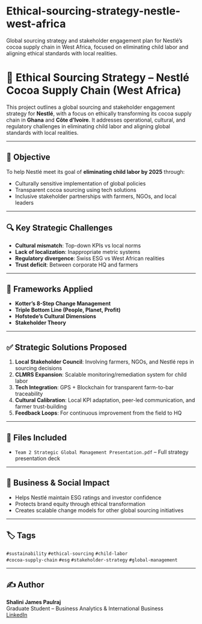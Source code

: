 # Ethical-sourcing-strategy-nestle-west-africa
Global sourcing strategy and stakeholder engagement plan for Nestlé’s cocoa supply chain in West Africa, focused on eliminating child labor and aligning ethical standards with local realities.
# 🍫 Ethical Sourcing Strategy – Nestlé Cocoa Supply Chain (West Africa)

This project outlines a global sourcing and stakeholder engagement strategy for **Nestlé**, with a focus on ethically transforming its cocoa supply chain in **Ghana** and **Côte d’Ivoire**. It addresses operational, cultural, and regulatory challenges in eliminating child labor and aligning global standards with local realities.

---

## 🎯 Objective

To help Nestlé meet its goal of **eliminating child labor by 2025** through:
- Culturally sensitive implementation of global policies
- Transparent cocoa sourcing using tech solutions
- Inclusive stakeholder partnerships with farmers, NGOs, and local leaders

---

## 🔍 Key Strategic Challenges

- **Cultural mismatch**: Top-down KPIs vs local norms
- **Lack of localization**: Inappropriate metric systems
- **Regulatory divergence**: Swiss ESG vs West African realities
- **Trust deficit**: Between corporate HQ and farmers

---

## 🧠 Frameworks Applied

- **Kotter’s 8-Step Change Management**
- **Triple Bottom Line (People, Planet, Profit)**
- **Hofstede’s Cultural Dimensions**
- **Stakeholder Theory**

---

## ✅ Strategic Solutions Proposed

1. **Local Stakeholder Council**: Involving farmers, NGOs, and Nestlé reps in sourcing decisions
2. **CLMRS Expansion**: Scalable monitoring/remediation system for child labor
3. **Tech Integration**: GPS + Blockchain for transparent farm-to-bar traceability
4. **Cultural Calibration**: Local KPI adaptation, peer-led communication, and farmer trust-building
5. **Feedback Loops**: For continuous improvement from the field to HQ

---

## 📁 Files Included

- `Team 2 Strategic Global Management Presentation.pdf` – Full strategy presentation deck

---

## 🧾 Business & Social Impact

- Helps Nestlé maintain ESG ratings and investor confidence
- Protects brand equity through ethical transformation
- Creates scalable change models for other global sourcing initiatives

---

## 🏷️ Tags

`#sustainability` `#ethical-sourcing` `#child-labor`  
`#cocoa-supply-chain` `#esg` `#stakeholder-strategy` `#global-management`

---

## ✍️ Author

**Shalini James Paulraj**  
Graduate Student – Business Analytics & International Business  
[LinkedIn](https://linkedin.com/in/shalinijamespaulraj)
